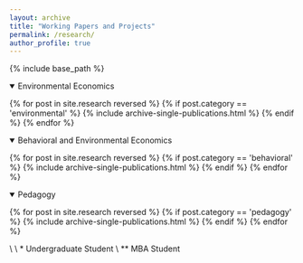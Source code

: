 ```yaml
---
layout: archive
title: "Working Papers and Projects"
permalink: /research/
author_profile: true
---
```


{% include base_path %}

<details open>
<summary>
Environmental Economics
</summary>

{% for post in site.research reversed %}
  {% if post.category == 'environmental' %}
  {% include archive-single-publications.html %}
  {% endif %}
{% endfor %}

</details>


<details open>
<summary class="id1">
Behavioral and Environmental Economics
</summary>

{% for post in site.research reversed %}
  {% if post.category == 'behavioral' %}
  {% include archive-single-publications.html %}
  {% endif %}
{% endfor %}

</details>

<details open>
<summary class="id2">
Pedagogy
</summary>

{% for post in site.research reversed %}
  {% if post.category == 'pedagogy' %}
  {% include archive-single-publications.html %}
  {% endif %}
{% endfor %}

</details>

\\
\\
\* Undergraduate Student \\
\*\* MBA Student
